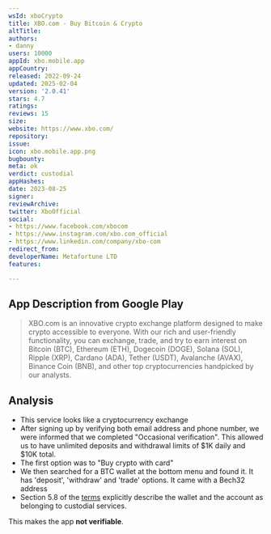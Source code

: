 ```yaml
---
wsId: xboCrypto
title: XBO.com - Buy Bitcoin & Crypto
altTitle: 
authors:
- danny
users: 10000
appId: xbo.mobile.app
appCountry: 
released: 2022-09-24
updated: 2025-02-04
version: '2.0.41'
stars: 4.7
ratings: 
reviews: 15
size: 
website: https://www.xbo.com/
repository: 
issue: 
icon: xbo.mobile.app.png
bugbounty: 
meta: ok
verdict: custodial
appHashes: 
date: 2023-08-25
signer: 
reviewArchive: 
twitter: XboOfficial
social:
- https://www.facebook.com/xbocom
- https://www.instagram.com/xbo.com_official
- https://www.linkedin.com/company/xbo-com
redirect_from: 
developerName: Metafortune LTD
features: 

---
```


## App Description from Google Play

> XBO.com is an innovative crypto exchange platform designed to make crypto accessible to everyone. With our rich and user-friendly functionality, you can exchange, trade, and try to earn interest on Bitcoin (BTC), Ethereum (ETH), Dogecoin (DOGE), Solana (SOL), Ripple (XRP), Cardano (ADA), Tether (USDT), Avalanche (AVAX), Binance Coin (BNB), and other top cryptocurrencies handpicked by our analysts.

## Analysis 

- This service looks like a cryptocurrency exchange
- After signing up by verifying both email address and phone number, we were informed that we completed "Occasional verification". This allowed us to have unlimited deposits and withdrawal limits of $1K daily and $10K total.
- The first option was to "Buy crypto with card"
- We then searched for a BTC wallet at the bottom menu and found it. It has 'deposit', 'withdraw' and 'trade' options. It came with a Bech32 address
- Section 5.8 of the [terms](https://www.xbo.com/Content/files/Terms&Conditions.pdf) explicitly describe the wallet and the account as belonging to custodial services. 

This makes the app **not verifiable**.
